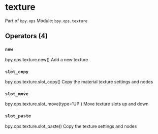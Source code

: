 # texture

Part of `bpy.ops`
Module: `bpy.ops.texture`

## Operators (4)

### `new`

bpy.ops.texture.new()
Add a new texture

### `slot_copy`

bpy.ops.texture.slot_copy()
Copy the material texture settings and nodes

### `slot_move`

bpy.ops.texture.slot_move(type='UP')
Move texture slots up and down

### `slot_paste`

bpy.ops.texture.slot_paste()
Copy the texture settings and nodes
